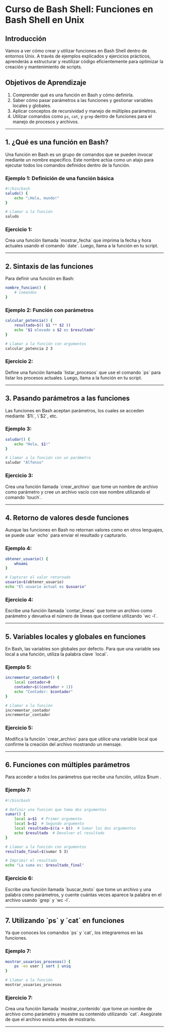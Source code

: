 # Curso de Bash Shell: Funciones en Bash Shell en Unix

## Introducción
Vamos a ver cómo crear y utilizar funciones en Bash Shell dentro de entornos Unix. A través de ejemplos explicados y ejercicios prácticos, aprenderás a estructurar y reutilizar código eficientemente para optimizar la creación y mantenimiento de scripts.

## Objetivos de Aprendizaje
1. Comprender qué es una función en Bash y cómo definirla.
2. Saber cómo pasar parámetros a las funciones y gestionar variables locales y globales.
3. Aplicar conceptos de recursividad y manejo de múltiples parámetros.
4. Utilizar comandos como `ps`, `cat`, y `grep` dentro de funciones para el manejo de procesos y archivos.

---

## 1. ¿Qué es una función en Bash?

Una función en Bash es un grupo de comandos que se pueden invocar mediante un nombre específico. Este nombre actúa como un atajo para ejecutar todos los comandos definidos dentro de la función.

### **Ejemplo 1: Definición de una función básica**
```bash
#!/bin/bash
saludo() {
    echo "¡Hola, mundo!"
}

# Llamar a la función
saludo
```

### **Ejercicio 1:**
Crea una función llamada \`mostrar_fecha\` que imprima la fecha y hora actuales usando el comando \`date\`. Luego, llama a la función en tu script.

---

## 2. Sintaxis de las funciones

Para definir una función en Bash:
```bash
nombre_funcion() {
    # comandos
}
````

### **Ejemplo 2: Función con parámetros**
```bash
calcular_potencia() {
    resultado=$(( $1 ** $2 ))
    echo "$1 elevado a $2 es $resultado"
}

# Llamar a la función con argumentos
calcular_potencia 2 3
``` 

### **Ejercicio 2:**
Define una función llamada \`listar_procesos\` que use el comando \`ps\` para listar los procesos actuales. Luego, llama a la función en tu script.

---

## 3. Pasando parámetros a las funciones

Las funciones en Bash aceptan parámetros, los cuales se acceden mediante \`$1\`, \`$2\`, etc.

### **Ejemplo 3:**
``` bash
saludar() {
    echo "Hola, $1!"
}

# Llamar a la función con un parámetro
saludar "Alfonso"
``` 

### **Ejercicio 3:**
Crea una función llamada \`crear_archivo\` que tome un nombre de archivo como parámetro y cree un archivo vacío con ese nombre utilizando el comando \`touch\`.

---

## 4. Retorno de valores desde funciones

Aunque las funciones en Bash no retornan valores como en otros lenguajes, se puede usar \`echo\` para enviar el resultado y capturarlo.

### **Ejemplo 4:**
``` bash
obtener_usuario() {
    whoami
}

# Capturar el valor retornado
usuario=$(obtener_usuario)
echo "El usuario actual es $usuario"
``` 

### **Ejercicio 4:**
Escribe una función llamada \`contar_lineas\` que tome un archivo como parámetro y devuelva el número de líneas que contiene utilizando \`wc -l\`.

---

## 5. Variables locales y globales en funciones

En Bash, las variables son globales por defecto. Para que una variable sea local a una función, utiliza la palabra clave \`local\`.

### **Ejemplo 5:**
``` bash
incrementar_contador() {
    local contador=0
    contador=$((contador + 1))
    echo "Contador: $contador"
}

# Llamar a la función
incrementar_contador
incrementar_contador
``` 

### **Ejercicio 5:**
Modifica la función \`crear_archivo\` para que utilice una variable local que confirme la creación del archivo mostrando un mensaje.

---

## 6. Funciones con múltiples parámetros

Para acceder a todos los parámetros que recibe una función, utiliza $num .

### **Ejemplo 7:**
```bash
#!/bin/bash

# Definir una función que toma dos argumentos
sumar() {
    local a=$1  # Primer argumento
    local b=$2  # Segundo argumento
    local resultado=$((a + b))  # Sumar los dos argumentos
    echo $resultado  # Devolver el resultado
}

# Llamar a la función con argumentos
resultado_final=$(sumar 5 3)

# Imprimir el resultado
echo "La suma es: $resultado_final"
``` 
### **Ejercicio 6:**
Escribe una función llamada \`buscar_texto\` que tome un archivo y una palabra como parámetros, y cuente cuántas veces aparece la palabra en el archivo usando \`grep\` y \`wc -l\`.

---

## 7. Utilizando \`ps\` y \`cat\` en funciones

Ya que conoces los comandos \`ps\` y \`cat\`, los integraremos en las funciones.

### **Ejemplo 7:**
``` bash
mostrar_usuarios_procesos() {
    ps -eo user | sort | uniq
}

# Llamar a la función
mostrar_usuarios_procesos
``` 

### **Ejercicio 7:**
Crea una función llamada \`mostrar_contenido\` que tome un nombre de archivo como parámetro y muestre su contenido utilizando \`cat\`. Asegúrate de que el archivo exista antes de mostrarlo.

---



